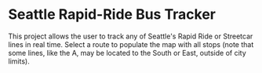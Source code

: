 #  Seattle Rapid-Ride Bus Tracker
This project allows the user to track any of Seattle's Rapid Ride or Streetcar lines in real time. Select a route to populate the map with all stops (note that some lines, like the A, may be located to the South or East, outside of city limits). 
